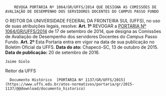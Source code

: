         REVOGA PORTARIA Nº 1064/GR/UFFS/2014 QUE DESIGNA AS COMISSÕES DE AVALIAÇÃO DE DESEMPENHO DOS SERVIDORES DOCENTES DO CAMPUS PASSO FUNDO  

 O REITOR DA UNIVERSIDADE FEDERAL DA FRONTEIRA SUL (UFFS), no uso de suas atribuições legais, resolve:   **Art. 1º**  REVOGAR a [PORTARIA Nº 1064/GR/UFFS/2014](https://www.uffs.edu.br/atos-normativos/portaria/gr/2014-1064) de 17 de setembro de 2014, que designa as Comissões de Avaliação de Desempenho dos servidores Docentes do *Campus*  Passo Fundo.   **Art. 2º**  Esta Portaria entra em vigor na data de sua publicação no Boletim Oficial da UFFS.        **Data do ato:** Chapecó-SC, 13 de outubro de 2015.   
 **Data de publicação:**  20 de setembro de 2016. 

    Jaime Giolo   
 Reitor da UFFS 

      Documento Histórico  [PORTARIA Nº 1137/GR/UFFS/2015](https://www.uffs.edu.br/atos-normativos/portaria/gr/2015-1137/@@download/documento_historico)     
      